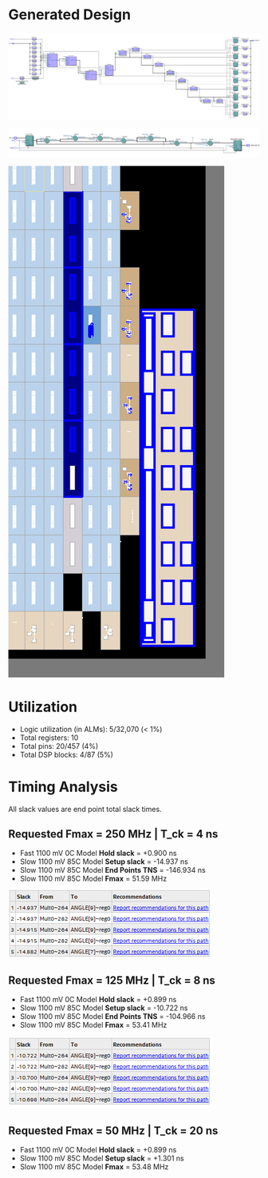 # Generated Design
![Post-Fitting Netlist](./post_fitting_netlist.png)

![RTL](./rtl.png)

![Layout](./zoomed_chip_layout.png)

# Utilization
 - Logic utilization (in ALMs): 5/32,070 (< 1%)
 - Total registers: 10  
 - Total pins: 20/457 (4%)
 - Total DSP blocks: 4/87 (5%)

# Timing Analysis
All slack values are end point total slack times.

## Requested Fmax = 250 MHz | T_ck = 4 ns   
  - Fast 1100 mV 0C  Model **Hold slack** = +0.900 ns  
  - Slow 1100 mV 85C Model **Setup slack** = -14.937 ns  
  - Slow 1100 mV 85C Model **End Points TNS** = -146.934 ns  
  - Slow 1100 mV 85C Model **Fmax** = 51.59 MHz  

![Top Failing Paths](./4ns_tck_top_failing_paths.png)

## Requested Fmax = 125 MHz | T_ck = 8 ns  
  - Fast 1100 mV 0C  Model **Hold slack** = +0.899 ns  
  - Slow 1100 mV 85C Model **Setup slack** = -10.722 ns  
  - Slow 1100 mV 85C Model **End Points TNS** = -104.966 ns  
  - Slow 1100 mV 85C Model **Fmax** = 53.41 MHz

![Top Failing Paths](./8ns_tck_top_failing_paths.png)

## Requested Fmax = 50 MHz | T_ck = 20 ns
  - Fast 1100 mV 0C  Model **Hold slack** = +0.899 ns    
  - Slow 1100 mV 85C Model **Setup slack** = +1.301 ns  
  - Slow 1100 mV 85C Model **Fmax** = 53.48 MHz
